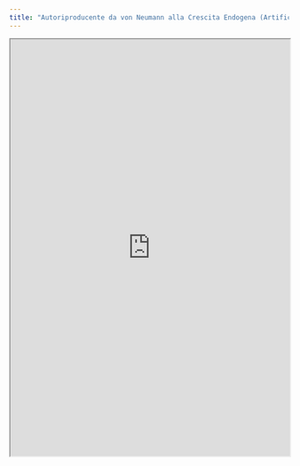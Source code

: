 ```yaml
---
title: "Autoriproducente da von Neumann alla Crescita Endogena (Artificial"
---
```



<iframe height="750" width="100%" src="https://ewelton.github.io/ktest/wiki.html#Autoriproducente%20da%20von%20Neumann%20alla%20Crescita%20Endogena%20(Artificial"></iframe>
